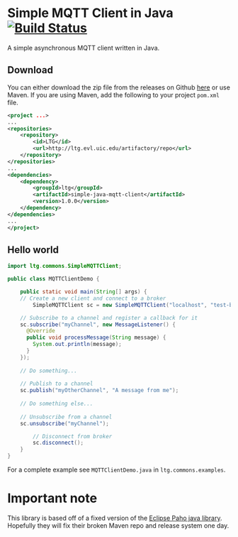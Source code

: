 # Simple MQTT Client in Java [![Build Status](https://travis-ci.org/tebemis/simple-java-mqtt-client.svg?branch=master)](https://travis-ci.org/tebemis/simple-java-mqtt-client)
A simple asynchronous MQTT client written in Java.  

## Download
You can either download the zip file from the releases on Github [here](https://github.com/ltg-uic/simple-java-mqtt-client/releases) or use Maven. If you are using Maven, add the following to your project `pom.xml` file.
```xml
<project ...>
...
<repositories>
    <repository>
        <id>LTG</id>
        <url>http://ltg.evl.uic.edu/artifactory/repo</url>
    </repository>
</repositories>
...
<dependencies>
    <dependency>
        <groupId>ltg</groupId>
        <artifactId>simple-java-mqtt-client</artifactId>
        <version>1.0.0</version>
    </dependency>
</dependencies>
...
</project>
```

## Hello world
```java
import ltg.commons.SimpleMQTTClient;

public class MQTTClientDemo {

	public static void main(String[] args) {
    // Create a new client and connect to a broker
		SimpleMQTTClient sc = new SimpleMQTTClient("localhost", "test-bot");

    // Subscribe to a channel and register a callback for it
    sc.subscribe("myChannel", new MessageListener() {
      @Override
      public void processMessage(String message) {
        System.out.println(message);
      }
    });
    
    // Do something...
    
    // Publish to a channel
    sc.publish("myOtherChannel", "A message from me");
    
    // Do something else...
    
    // Unsubscribe from a channel
    sc.unsubscribe("myChannel");

		// Disconnect from broker
		sc.disconnect();
	}
}

```

For a complete example see `MQTTClientDemo.java` in `ltg.commons.examples`.

# Important note
This library is based off of a fixed version of the [Eclipse Paho java library](http://www.eclipse.org/paho/clients/java/). Hopefully they will fix their broken Maven repo and release system one day.


